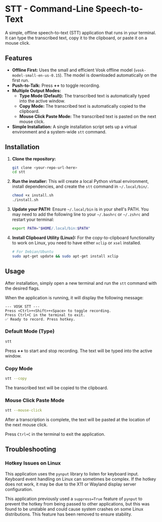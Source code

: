 # STT - Command-Line Speech-to-Text

A simple, offline speech-to-text (STT) application that runs in your terminal. It can type the transcribed text, copy it to the clipboard, or paste it on a mouse click.

## Features

- **Offline First:** Uses the small and efficient Vosk offline model (`vosk-model-small-en-us-0.15`). The model is downloaded automatically on the first run.
- **Push-to-Talk:** Press **<Ctrl>+<Shift>+<Space>** to toggle recording.
- **Multiple Output Modes:**
  - **Type Mode (Default):** The transcribed text is automatically typed into the active window.
  - **Copy Mode:** The transcribed text is automatically copied to the clipboard.
  - **Mouse Click Paste Mode:** The transcribed text is pasted on the next mouse click.
- **Simple Installation:** A single installation script sets up a virtual environment and a system-wide `stt` command.

## Installation

1.  **Clone the repository:**
    ```bash
    git clone <your-repo-url-here>
    cd stt
    ```

2.  **Run the installer:**
    This will create a local Python virtual environment, install dependencies, and create the `stt` command in `~/.local/bin/`.
    ```bash
    chmod +x install.sh
    ./install.sh
    ```

3.  **Update your PATH:**
    Ensure `~/.local/bin` is in your shell's PATH. You may need to add the following line to your `~/.bashrc` or `~/.zshrc` and restart your terminal:
    ```bash
    export PATH="$HOME/.local/bin:$PATH"
    ```

4.  **Install Clipboard Utility (Linux):**
    For the copy-to-clipboard functionality to work on Linux, you need to have either `xclip` or `xsel` installed.
    ```bash
    # For Debian/Ubuntu
    sudo apt-get update && sudo apt-get install xclip
    ```

## Usage

After installation, simply open a new terminal and run the `stt` command with the desired flags.

When the application is running, it will display the following message:
```
--- VOSK STT ---
Press <Ctrl>+<Shift>+<Space> to toggle recording.
Press Ctrl+C in the terminal to exit.
✅ Ready to record. Press hotkey.
```

### Default Mode (Type)

```bash
stt
```

Press **<Ctrl>+<Shift>+<Space>** to start and stop recording. The text will be typed into the active window.

### Copy Mode

```bash
stt --copy
```

The transcribed text will be copied to the clipboard.

### Mouse Click Paste Mode

```bash
stt --mouse-click
```

After a transcription is complete, the text will be pasted at the location of the next mouse click.

Press `Ctrl+C` in the terminal to exit the application.

## Troubleshooting

### Hotkey Issues on Linux

This application uses the `pynput` library to listen for keyboard input. Keyboard event handling on Linux can sometimes be complex. If the hotkey does not work, it may be due to the X11 or Wayland display server configuration.

This application previously used a `suppress=True` feature of `pynput` to prevent the hotkey from being passed to other applications, but this was found to be unstable and could cause system crashes on some Linux distributions. This feature has been removed to ensure stability.
